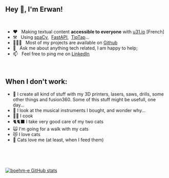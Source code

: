 ## Hey 👋, I'm Erwan!


<br/>

- ❤️ &nbsp; Making textual content **accessible to everyone** with [u31.io](https://u31.io) [French]
- ⚒️ &nbsp; Using [spaCy](https://github.com/explosion/spaCy),&nbsp; [FastAPI](https://github.com/tiangolo/fastapi),&nbsp; [TipTap](https://github.com/ueberdosis/tiptap/)...
- 👨🏻‍💻 &nbsp; Most of my projects are available on [Github](https://github.com/boehm-e?tab=repositories)
- 💬 &nbsp; Ask me about anything tech related, I am happy to help;
- 📫 &nbsp; Feel free to ping me on [LinkedIn](https://www.linkedin.com/in/boehmerwan/)

<br/>

## When I don't work:

- 🔧 I create all kind of stuff with my 3D printers, lasers, saws, drills, some other things and fusion360. Some of this stuff might be usefull, one day...
- 🎹 I look at the musical instruments I bought, and wonder why...
- 👨‍🍳 I cook
- 🐈🐈‍⬛ I take very good care of my two cats
- 🙀 I'm going for a walk with my cats
- 😻 I love cats
- 👨 Cats love me (at least, when I feed them)


<br/>
<br/>
<br/>

[![boehm-e GitHub stats](https://github-readme-stats.vercel.app/api?username=boehm-e)](https://github.com/anuraghazra/github-readme-stats) 
